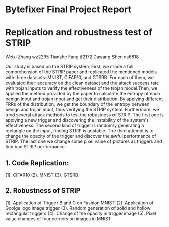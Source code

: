   # Bytefixer Final Project Report
# Replication and robustness test of STRIP
Weixi Zhang wz2295	Tianzhe Fang tf2172	Dawang Shen ds6818

Our study is based on the STRIP system. First, we made a full comprehension of the STRIP paper and replicated the mentioned models with three datasets: MNIST, CIFAR10, and GTSRB. For each of them, we evaluated their accuracy on the clean dataset and the attack success rate with trojan inputs to verify the effectiveness of the trojan model.Then, we applied the method provided by the paper to calculate the entropy of each benign input and trojan input and get their distribution. By applying different FRRs of the distribution, we get the boundary of the entropy between benign and trojan input, thus verifying the STRIP system. Furthermore, we tried several attack methods to test the robustness of STRIP. The first one is applying a new trigger and discovering the instability of the system's effectiveness. The second kind of trigger is randomly generating a rectangle on the input, finding STRIP is unstable. The third attempt is to change the opacity of the trigger and discover the awful performance of STRIP. The last one we change some pixel value of pictures as triggers and find bad STRIP performance.

## 1. Code Replication:
  (1). CIFAR10
  (2). MNIST
  (3). GTSRB
## 2. Robustness of STRIP
  (1). Application of Trigger B and C on Fashion MNIST
  (2). Application of Goolge logo image trigger
  (3). Random generation of solid and hollow rectangular triggers
  (4). Change of the opacity in trigger image
  (5). Pixel value changes of four corners  on images in MNIST
